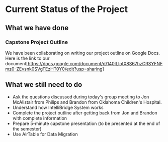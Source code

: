 # Current Status of the Project

## What we have done

### Capstone Project Outline

We have been collaborating on writing our project outline on Google Docs. Here is the link to our document[https://docs.google.com/document/d/140ILIotX8S67hzCRSYFNFmz0-ZEvsnk0SVgTEzHT0Y0/edit?usp=sharing]

## What we still need to do
* Ask the questions discussed during today's group meeting to Jon McAlistair from Philips and Brandon from Oklahoma Children's Hospital.
* Understand how IntelliBridge System works
* Complete the project outline after getting back from Jon and Brandon with complete information
* Prepare 5-minute capstone presentation (to be presented at the end of the semester)
* Use AirTable for Data Migration
